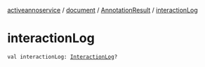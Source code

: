 [activeannoservice](../../index.md) / [document](../index.md) / [AnnotationResult](index.md) / [interactionLog](./interaction-log.md)

# interactionLog

`val interactionLog: `[`InteractionLog`](../-interaction-log/index.md)`?`